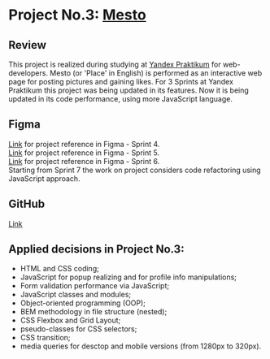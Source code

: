 # Project No.3: [Mesto](https://github.com/NikRais/mesto)

## Review

This project is realized during studying at [Yandex Praktikum](https://practicum.yandex.ru/) for web-developers.
Mesto (or 'Place' in English) is performed as an interactive web page for posting pictures and gaining likes.
For 3 Sprints at Yandex Praktikum this project was being updated in its features. Now it is being updated in its code performance, using more JavaScript language.

## Figma

[Link](https://www.figma.com/file/2cn9N9jSkmxD84oJik7xL7/JavaScript.-Sprint-4?node-id=0%3A1) for project reference in Figma - Sprint 4.  
[Link](https://www.figma.com/file/bjyvbKKJN2naO0ucURl2Z0/JavaScript.-Sprint-5?node-id=0%3A1) for project reference in Figma - Sprint 5.  
[Link](https://www.figma.com/file/kRVLKwYG3d1HGLvh7JFWRT/JavaScript.-Sprint-6?node-id=0%3A1) for project reference in Figma - Sprint 6.  
Starting from Sprint 7 the work on project considers code refactoring using JavaScript approach.

## GitHub

[Link](https://nikrais.github.io/mesto/index.html)

## Applied decisions in Project No.3:

* HTML and CSS coding;
* JavaScript for popup realizing and for profile info manipulations;
* Form validation performance via JavaScript;
* JavaScript classes and modules;
* Object-oriented programming (OOP);
* BEM methodology in file structure (nested);
* CSS Flexbox and Grid Layout;
* pseudo-classes for CSS selectors;
* CSS transition;
* media queries for desctop and mobile versions (from 1280px to 320px).
